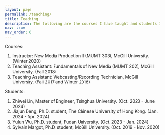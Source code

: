 ```yaml
---
layout: page
permalink: /teaching/
title: Teaching
description: The following are the courses I have taught and students I have mentored/collaborated:
nav: true
nav_order: 6
---
```

Courses:

1. Instructor: New Media Production II (MUMT 303), McGill University. (Winter 2020)
2. Teaching Assistant: Fundamentals of New Media (MUMT 202), McGill University. (Fall 2018)
3. Teaching Assistant: Webcasting/Recording Technician, McGill University. (Fall 2017 and Winter 2018)

Students: 

1. Zhiwei Lin, Master of Engineer, Tsinghua University. (Oct. 2023 - June 2024)
2. Jiajun Deng, Ph.D. student, The Chinese University of Hong Kong. (Jan. 2024 - Apr. 2024)
3. Yulun Wu, Ph.D. student, Fudan University. (Oct. 2023 - Jan. 2024)
4. Sylvain Margot, Ph.D. student, McGill University. (Oct. 2019 - Nov. 2020)